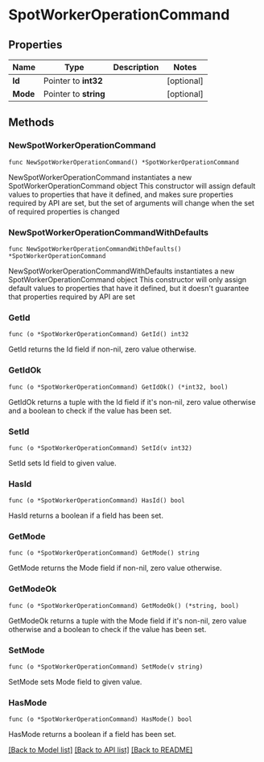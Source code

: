 # SpotWorkerOperationCommand

## Properties

Name | Type | Description | Notes
------------ | ------------- | ------------- | -------------
**Id** | Pointer to **int32** |  | [optional] 
**Mode** | Pointer to **string** |  | [optional] 

## Methods

### NewSpotWorkerOperationCommand

`func NewSpotWorkerOperationCommand() *SpotWorkerOperationCommand`

NewSpotWorkerOperationCommand instantiates a new SpotWorkerOperationCommand object
This constructor will assign default values to properties that have it defined,
and makes sure properties required by API are set, but the set of arguments
will change when the set of required properties is changed

### NewSpotWorkerOperationCommandWithDefaults

`func NewSpotWorkerOperationCommandWithDefaults() *SpotWorkerOperationCommand`

NewSpotWorkerOperationCommandWithDefaults instantiates a new SpotWorkerOperationCommand object
This constructor will only assign default values to properties that have it defined,
but it doesn't guarantee that properties required by API are set

### GetId

`func (o *SpotWorkerOperationCommand) GetId() int32`

GetId returns the Id field if non-nil, zero value otherwise.

### GetIdOk

`func (o *SpotWorkerOperationCommand) GetIdOk() (*int32, bool)`

GetIdOk returns a tuple with the Id field if it's non-nil, zero value otherwise
and a boolean to check if the value has been set.

### SetId

`func (o *SpotWorkerOperationCommand) SetId(v int32)`

SetId sets Id field to given value.

### HasId

`func (o *SpotWorkerOperationCommand) HasId() bool`

HasId returns a boolean if a field has been set.

### GetMode

`func (o *SpotWorkerOperationCommand) GetMode() string`

GetMode returns the Mode field if non-nil, zero value otherwise.

### GetModeOk

`func (o *SpotWorkerOperationCommand) GetModeOk() (*string, bool)`

GetModeOk returns a tuple with the Mode field if it's non-nil, zero value otherwise
and a boolean to check if the value has been set.

### SetMode

`func (o *SpotWorkerOperationCommand) SetMode(v string)`

SetMode sets Mode field to given value.

### HasMode

`func (o *SpotWorkerOperationCommand) HasMode() bool`

HasMode returns a boolean if a field has been set.


[[Back to Model list]](../README.md#documentation-for-models) [[Back to API list]](../README.md#documentation-for-api-endpoints) [[Back to README]](../README.md)


